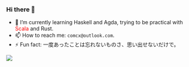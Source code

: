 ### Hi there 👋

- 🌱 I’m currently learning Haskell and Agda, trying to be practical with <span style="color:red;">Scala</span> and Rust.
- 📫 How to reach me: `comcx@outlook.com`.
- ⚡ Fun fact: 一度あったことは忘れないものさ、思い出せないだけで。

[![](https://github-readme-stats.vercel.app/api/top-langs/?username=Comcx&layout=compact)](https://github.com/Comcx)
<!--
**Comcx/Comcx** is a ✨ _special_ ✨ repository because its `README.md` (this file) appears on your GitHub profile.

Here are some ideas to get you started:

- 🔭 I’m currently working on ...
- 🌱 I’m currently learning ...
- 👯 I’m looking to collaborate on ...
- 🤔 I’m looking for help with ...
- 💬 Ask me about ...
- 📫 How to reach me: ...
- 😄 Pronouns: ...
- ⚡ Fun fact: ...
-->

